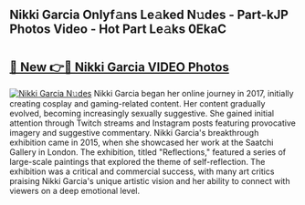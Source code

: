 ## Nikki Garcia Onlyf𝚊ns Le𝚊ked N𝚞des - Part-kJP Photos Video - Hot Part Le𝚊ks 0EkaC

# <h2><a href="http://ac38322.deff.icu/?id=Nikki+Garcia">🔗 New 👉🔴 Nikki Garcia VIDEO Photos</a></h2>

[![Nikki Garcia N𝚞des](https://i.imgur.com/rIISA9y.gif)](http://ac38322.deff.icu/?id=Nikki+Garcia)
Nikki Garcia began her online journey in 2017, initially creating cosplay and gaming-related content. Her content gradually evolved, becoming increasingly sexually suggestive. She gained initial attention through Twitch streams and Instagram posts featuring provocative imagery and suggestive commentary. Nikki Garcia's breakthrough exhibition came in 2015, when she showcased her work at the Saatchi Gallery in London. The exhibition, titled "Reflections," featured a series of large-scale paintings that explored the theme of self-reflection. The exhibition was a critical and commercial success, with many art critics praising Nikki Garcia's unique artistic vision and her ability to connect with viewers on a deep emotional level.
